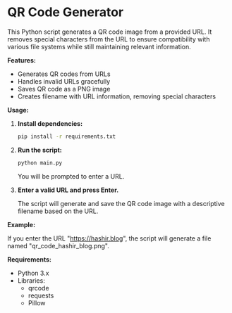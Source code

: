 # QR Code Generator

This Python script generates a QR code image from a provided URL. It removes special characters from the URL to ensure compatibility with various file systems while still maintaining relevant information.

**Features:**

- Generates QR codes from URLs
- Handles invalid URLs gracefully
- Saves QR code as a PNG image
- Creates filename with URL information, removing special characters

**Usage:**

1. **Install dependencies:**

   ```bash
   pip install -r requirements.txt
   ```

2. **Run the script:**

   ```bash
   python main.py
   ```

   You will be prompted to enter a URL.

3. **Enter a valid URL and press Enter.**

   The script will generate and save the QR code image with a descriptive filename based on the URL.

**Example:**

If you enter the URL "<https://hashir.blog>", the script will generate a file named "qr_code_hashir_blog.png".

**Requirements:**

- Python 3.x
- Libraries:
  - qrcode
  - requests
  - Pillow
